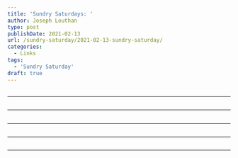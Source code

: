 ```yaml
---
title: 'Sundry Saturdays: '
author: Joseph Louthan
type: post
publishDate: 2021-02-13
url: /sundry-saturday/2021-02-13-sundry-saturday/
categories:
  - Links
tags:
  - 'Sundry Saturday'
draft: true
---
```


##


------

##


------

##


------

##


------

##


------

